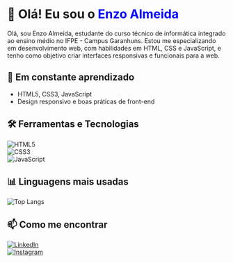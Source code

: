 # 👋 Olá! Eu sou o <span style="color:blue;">Enzo Almeida</span>

Olá, sou Enzo Almeida, estudante do curso técnico de informática integrado ao ensino médio no IFPE - Campus Garanhuns. Estou me especializando em desenvolvimento web, com habilidades em HTML, CSS e JavaScript, e tenho como objetivo criar interfaces responsivas e funcionais para a web.

## 🌱 Em constante aprendizado  
- HTML5, CSS3, JavaScript  
- Design responsivo e boas práticas de front-end

## 🛠️ Ferramentas e Tecnologias  
![HTML5](https://img.shields.io/badge/HTML5-E34F26?style=for-the-badge&logo=html5&logoColor=white)  
![CSS3](https://img.shields.io/badge/CSS3-1572B6?style=for-the-badge&logo=css3&logoColor=white)  
![JavaScript](https://img.shields.io/badge/JavaScript-F7DF1E?style=for-the-badge&logo=javascript&logoColor=black)  

## 📊 Linguagens mais usadas  
![Top Langs](https://github-readme-stats.vercel.app/api/top-langs/?username=Enzoalmeida07&layout=compact&hide=html&title_color=ffffff&text_color=ffffff&bg_color=000000)

## 📫 Como me encontrar  
[![LinkedIn](https://img.shields.io/badge/LinkedIn-blue?style=for-the-badge&logo=linkedin&logoColor=white)](https://www.linkedin.com/in/enzo-almeida-3a5bb5344)  
[![Instagram](https://img.shields.io/badge/Instagram-ff007f?style=for-the-badge&logo=instagram&logoColor=white)](https://www.instagram.com/enzoalmeidda/)
